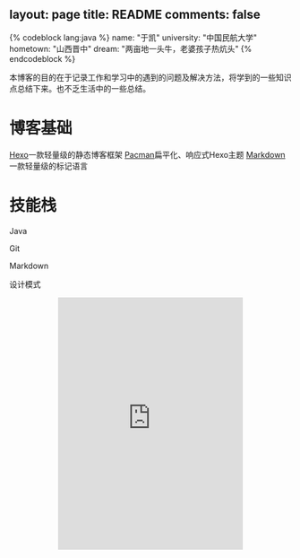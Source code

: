 layout: page
title: README
comments: false
---
{% codeblock lang:java %}
 name: "于凯"
 university: "中国民航大学"
 hometown: "山西晋中"
 dream: "两亩地一头牛，老婆孩子热炕头"
{% endcodeblock %}

本博客的目的在于记录工作和学习中的遇到的问题及解决方法，将学到的一些知识点总结下来。也不乏生活中的一些总结。

# 博客基础

[Hexo](https://hexo.io/)一款轻量级的静态博客框架
[Pacman](https://github.com/A-limon/pacman)扁平化、响应式Hexo主题
[Markdown](https://www.gitbook.com/book/noahsoft/-makedown/details)一款轻量级的标记语言

# 技能栈

Java

Git

Markdown

设计模式

<center>
<iframe frameborder="no" border="0" marginwidth="0" marginheight="0" width=330 height=450 src="http://music.163.com/outchain/player?type=0&id=310482021&auto=1&height=430"></iframe>
</center>
